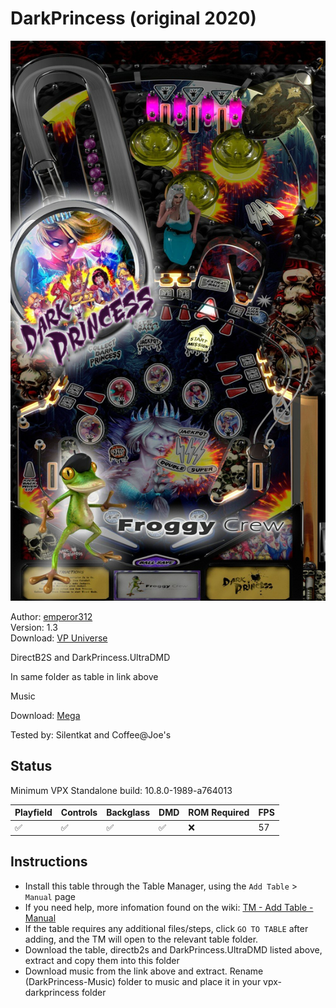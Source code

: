 # DarkPrincess (original 2020)

![Table Preview](../../images/vpx-darkprincess-preview.jpg)

Author: [emperor312 ](https://vpuniverse.com/profile/35296-emperor312/)  
Version: 1.3  
Download: [VP Universe](https://vpuniverse.com/files/file/8119-darkprincess-original-2020-v13-update-sound-files/)

DirectB2S and DarkPrincess.UltraDMD

In same folder as table in link above

Music

Download: [Mega](https://mega.nz/file/xmhH3TiI#kRQGDfJDISHJKz2B2GevtOKzp_DmjdN42XeVoLezEVg)

Tested by: Silentkat and Coffee@Joe's

## Status 

Minimum VPX Standalone build: 10.8.0-1989-a764013

| Playfield | Controls | Backglass | DMD | ROM Required | FPS | 
|-----------|----------|-----------|-----|--------------|-----|
| :white_check_mark: | :white_check_mark: | :white_check_mark: | :white_check_mark: | :x: | 57 |

## Instructions

- Install this table through the Table Manager, using the `Add Table` > `Manual` page
- If you need help, more infomation found on the wiki: [TM - Add Table - Manual](https://github.com/LegendsUnchained/vpx-standalone-alp4k/wiki/%5B04%5D-%F0%9F%A7%A1-TM-%E2%80%90-Other-Features#add-table---manual)
- If the table requires any additional files/steps, click `GO TO TABLE` after adding, and the TM will open to the relevant table folder.
- Download the table, directb2s and DarkPrincess.UltraDMD listed above, extract and copy them into this folder
- Download music from the link above and extract. Rename (DarkPrincess-Music) folder to music and place it in your vpx-darkprincess folder

